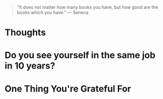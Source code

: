 
> \"It does not matter how many books you have, but how good are the books which you have.\" — Seneca

# Thoughts

# Do you see yourself in the same job in 10 years?

# One Thing You're Grateful For

